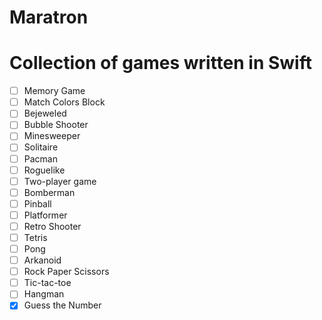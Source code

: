 # Maratron
# Collection of games written in Swift

- [ ] Memory Game 
- [ ] Match Colors Block 
- [ ] Bejeweled 
- [ ] Bubble Shooter 
- [ ] Minesweeper 
- [ ] Solitaire 
- [ ] Pacman 
- [ ] Roguelike 
- [ ] Two-player game 
- [ ] Bomberman 
- [ ] Pinball 
- [ ] Platformer 
- [ ] Retro Shooter 
- [ ] Tetris 
- [ ] Pong 
- [ ] Arkanoid 
- [ ] Rock Paper Scissors 
- [ ] Tic-tac-toe 
- [ ] Hangman 
- [x] Guess the Number 
